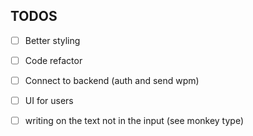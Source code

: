 ## TODOS

- [ ] Better styling
- [ ] Code refactor
- [ ] Connect to backend (auth and send wpm)
- [ ] UI for users
- [ ] writing on the text not in the input (see monkey type)

